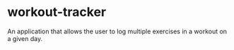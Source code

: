 # workout-tracker
An application that allows the user to log multiple exercises in a workout on a given day.
